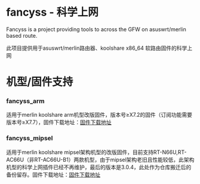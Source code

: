 # fancyss - 科学上网
Fancyss is a project providing tools to across the GFW on asuswrt/merlin based route. 

此项目提供用于asuswrt/merlin路由器、koolshare x86_64 软路由固件的科学上网

# 机型/固件支持
### fancyss_arm
适用于merlin koolshare arm机型改版固件，版本号≥X7.2的固件（订阅功能需要版本号≥X7.7），固件下载地址：[固件下载地址](http://koolshare.cn/forum-96-1.html)

### fancyss_mipsel
适用于merlin koolshare mipsel架构机型的改版固件，目前支持RT-N66U,RT-AC66U（非RT-AC66U-B1）两款机型，由于mipsel架构老旧且性能较低，此架构机型的科学上网插件已经不再维护，最后的版本是3.0.4，此处作为仓库搬迁后的备份留存。固件下载地址：[固件下载地址](http://koolshare.cn/forum-96-1.html)

